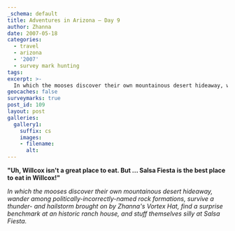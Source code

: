 ```yaml
---
_schema: default
title: Adventures in Arizona — Day 9
author: Zhanna
date: 2007-05-18
categories:
  - travel
  - arizona
  - '2007'
  - survey mark hunting
tags:
excerpt: >- 
  In which the mooses discover their own mountainous desert hideaway, wander among politically-incorrectly-named rock formations, survive a thunder- and hailstorm brought on by Zhanna’s Vortex Hat, find a surprise benchmark at an historic ranch house, and stuff themselves silly at Salsa Fiesta.
geocaches: false
surveymarks: true
post_id: 109
layout: post     
galleries:
  gallery1:
    suffix: cs
    images: 
    - filename: 
      alt:                       
---
```


**"Uh, Willcox isn't a great place to eat.  But ... Salsa Fiesta is the best place to eat in Willcox!"**

_In which the mooses discover their own mountainous desert hideaway, wander among politically-incorrectly-named rock formations, survive a thunder- and hailstorm brought on by Zhanna's Vortex Hat, find a surprise benchmark at an historic ranch house, and stuff themselves silly at Salsa Fiesta._

<!-- Got up early, breakfast at Country Folks (French toast; pancakes and burned bacon (R).) Went right to Chiricahua.  Visitor's Center, got maps, etc.  Massai Point - photos and interpretive trail with exhibit hut.  Thunder.  Drove to Echo Canyon Trailhead, where we started out on the Ed Riggs Trail.  Thunder and lightning in parking lot, began to rain as we headed down trail. Pouring and hailing before long. Didn't let up till nearly done with the Hailstone Trail. Stopped for snacks and continued on to Echo Canyon Trail, which was incredibly beautiful.  Climbed out of canyon through forests and rocky areas (Wall Street) taking photos along the way. Saw lots of lizards and awesome colorful rock formations.  Encountered trail workers.  Went back to the visitor's center to ask about dinner recommendations. Happened to mention that we recover BMs (wondered aloud if there was one at Sugarloaf) and the volunteer mentioned that there was one at Faraway Ranch, so we went to check that out.  Very impressive park all around.  Salsa Fiesta in Willcox for supper (marinated shrimp cocktail, beef taco & bean tostada, cherry chimi; green chili con carne burrito (R).) Went to bed early.  -->

